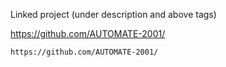 
Linked project (under description and above tags)

https://github.com/AUTOMATE-2001/
```
https://github.com/AUTOMATE-2001/
```
